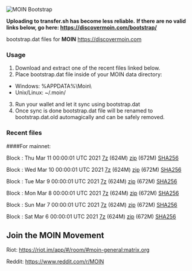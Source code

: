 ![MOIN Bootstrap](https://i.imgur.com/KjM1jMp.jpg)

**Uploading to transfer.sh has become less reliable.**
**If there are no valid links below, go here: https://discovermoin.com/bootstrap/**

bootstrap.dat files for **MOIN** https://discovermoin.com

### Usage

1. Download and extract one of the recent files linked below.
2. Place bootstrap.dat file inside of your MOIN data directory:
 - Windows: %APPDATA%\Moin\
 - Unix/Linux: ~/.moin/
3. Run your wallet and let it sync using bootstrap.dat
4. Once sync is done bootstrap.dat file will be renamed to bootstrap.dat.old automagically and can be safely removed.


### Recent files

####For mainnet:

Block : Thu Mar 11 00:00:01 UTC 2021 [7z](https://transfer.sh/G7ZGU/bootstrap.dat.20210311.7z) (624M) [zip](https://transfer.sh/20oow/bootstrap.dat.20210311.zip) (672M) [SHA256](https://transfer.sh/lDSvl/sha256.txt)

Block : Wed Mar 10 00:00:01 UTC 2021 [7z](https://transfer.sh/G8iWt/bootstrap.dat.20210310.7z) (624M) [zip](https://transfer.sh/uTxN3/bootstrap.dat.20210310.zip) (672M) [SHA256](https://transfer.sh/KUXGx/sha256.txt)

Block : Tue Mar  9 00:00:01 UTC 2021 [7z](https://transfer.sh/7SCHb/bootstrap.dat.20210309.7z) (624M) [zip](https://transfer.sh/IdEH6/bootstrap.dat.20210309.zip) (672M) [SHA256](https://transfer.sh/hevrp/sha256.txt)

Block : Mon Mar  8 00:00:01 UTC 2021 [7z](https://transfer.sh/EipaL/bootstrap.dat.20210308.7z) (624M) [zip](https://transfer.sh/pvt5k/bootstrap.dat.20210308.zip) (672M) [SHA256](https://transfer.sh/tG0A1/sha256.txt)

Block : Sun Mar  7 00:00:01 UTC 2021 [7z](https://transfer.sh/Ji3y0/bootstrap.dat.20210307.7z) (624M) [zip](https://transfer.sh/4FjH9/bootstrap.dat.20210307.zip) (672M) [SHA256](https://transfer.sh/5rqOO/sha256.txt)

Block : Sat Mar  6 00:00:01 UTC 2021 [7z](https://transfer.sh/MIU3k/bootstrap.dat.20210306.7z) (624M) [zip](https://transfer.sh/9BUWQ/bootstrap.dat.20210306.zip) (672M) [SHA256](https://transfer.sh/ExmLu/sha256.txt)

## Join the MOIN Movement

Riot: https://riot.im/app/#/room/#moin-general:matrix.org

Reddit: https://www.reddit.com/r/MOIN

